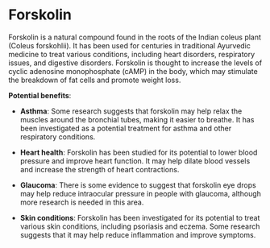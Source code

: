 [//]: # (
source: gpt-3 + jph editing
tags: herbals
)

# Forskolin

Forskolin is a natural compound found in the roots of the Indian coleus plant (Coleus forskohlii). It has been used for centuries in traditional Ayurvedic medicine to treat various conditions, including heart disorders, respiratory issues, and digestive disorders. Forskolin is thought to increase the levels of cyclic adenosine monophosphate (cAMP) in the body, which may stimulate the breakdown of fat cells and promote weight loss.

**Potential benefits**:

* **Asthma**: Some research suggests that forskolin may help relax the muscles around the bronchial tubes, making it easier to breathe. It has been investigated as a potential treatment for asthma and other respiratory conditions.

* **Heart health**: Forskolin has been studied for its potential to lower blood pressure and improve heart function. It may help dilate blood vessels and increase the strength of heart contractions.

* **Glaucoma**: There is some evidence to suggest that forskolin eye drops may help reduce intraocular pressure in people with glaucoma, although more research is needed in this area.

* **Skin conditions**: Forskolin has been investigated for its potential to treat various skin conditions, including psoriasis and eczema. Some research suggests that it may help reduce inflammation and improve symptoms.
